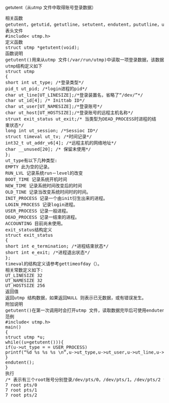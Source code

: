 getutent（从utmp 文件中取得账号登录数据）
<pre>相关函数
getutent，getutid，getutline，setutent，endutent，pututline，utmpname
表头文件
#include< utmp.h>
定义函数
struct utmp *getutent(void);
函数说明
getutent()用来从utmp 文件(/var/run/utmp)中读取一项登录数据，该数据以utmp 结构返回。第一次调用时会取得第一位用户数据，之后每调用一次就会返回下一项数据，直到已无任何数据时返回NULL。
utmp结构定义如下
struct utmp
{
short int ut_type; /*登录类型*/
pid_t ut_pid; /*login进程的pid*/
char ut_line[UT_LINESIZE];/*登录装置名，省略了“/dev/”*/
char ut_id[4]; /* Inittab ID*/
char ut_user[UT_NAMESIZE];/*登录账号*/
char ut_host[UT_HOSTSIZE];/*登录账号的远程主机名称*/
struxt exit_status ut_exit;/* 当类型为DEAD_PROCESS时进程的结
束状态*/
long int ut_session; /*Sessioc ID*/
struct timeval ut_tv; /*时间记录*/
int32_t ut_addr_v6[4]; /*远程主机的网络地址*/
char __unused[20]; /* 保留未使用*/
};
ut_type有以下几种类型:
EMPTY 此为空的记录。
RUN_LVL 记录系统run－level的改变
BOOT_TIME 记录系统开机时间
NEW_TIME 记录系统时间改变后的时间
OLD_TINE 记录当改变系统时间时的时间。
INIT_PROCESS 记录一个由init衍生出来的进程。
LOGIN_PROCESS 记录login进程。
USER_PROCESS 记录一般进程。
DEAD_PROCESS 记录一结束的进程。
ACCOUNTING 目前尚未使用。
exit_status结构定义
struct exit_status
{
short int e_termination; /*进程结束状态*/
short int e_exit; /*进程退出状态*/
};
timeval的结构定义请参考gettimeofday（）。
相关常数定义如下:
UT_LINESIZE 32
UT_NAMESIZE 32
UT_HOSTSIZE 256
返回值
返回utmp 结构数据，如果返回NULL 则表示已无数据，或有错误发生。
附加说明
getutent()在第一次调用时会打开utmp 文件，读取数据完毕后可使用endutent()来关闭该utmp文件。
范例
#include< utmp.h>
main()
{
struct utmp *u;
while((u=getutent())){
if(u->ut_type = = USER_PROCESS)
printf(“%d %s %s %s \n”,u->ut_type,u->ut_user,u->ut_line,u->ut_host);
}
endutent();
}
执行
/* 表示有三个root账号分别登录/dev/pts/0，/dev/pts/1，/dev/pts/2 */
7 root pts/0
7 root pts/1
7 root pts/2</pre>